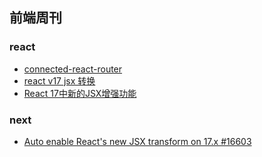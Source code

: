 ## 前端周刊

### react

* [connected-react-router](https://segmentfault.com/a/1190000023692081)
* [react v17 jsx 转换](https://react.docschina.org/blog/2020/09/22/introducing-the-new-jsx-transform.html)
* [React 17中新的JSX增强功能](https://mp.weixin.qq.com/s/Pg1V3RtIeA4WAEDnOxDrgA)


### next

* [Auto enable React's new JSX transform on 17.x #16603](https://github.com/vercel/next.js/pull/16603)
